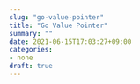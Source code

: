 ```yaml
---
slug: "go-value-pointer"
title: "Go Value Pointer"
summary: ""
date: 2021-06-15T17:03:27+09:00
categories:
- none
draft: true
---
```


